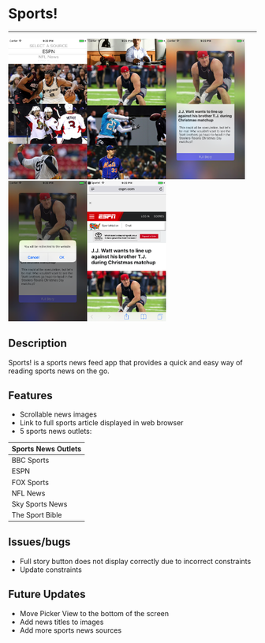 # Sports!
---------------
<img src="/Sports!/Images/home.png" width="160"><img src="/Sports!/Images/home-scroll.png" width="160"><img src="/Sports!/Images/news-details.png" width="160"><img src="/Sports!/Images/news-details-popup.png" width="160"><img src="/Sports!/Images/web-article.png" width="160">

Description
----------------
Sports! is a sports news feed app that provides a quick and easy way of reading sports news on the go.

Features
----------------

+ Scrollable news images
+ Link to full sports article displayed in web browser
+ 5 sports news outlets:

Sports News Outlets |
--------------------|
BBC Sports			|
ESPN	   				|
FOX Sports  			|
NFL News			   |
Sky Sports News    |
The Sport Bible     |


Issues/bugs
----------------
+ Full story button does not display correctly due to incorrect constraints
+ Update constraints


Future Updates
----------------
+ Move Picker View to the bottom of the screen
+ Add news titles to images
+ Add more sports news sources
